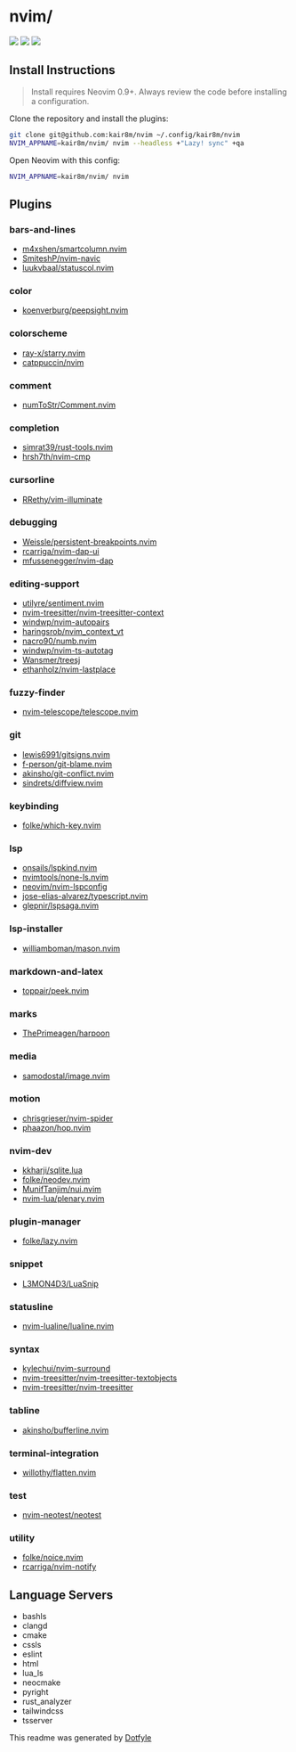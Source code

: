 # nvim/

<a href="https://dotfyle.com/kair8m/nvim"><img src="https://dotfyle.com/kair8m/nvim/badges/plugins?style=flat" /></a>
<a href="https://dotfyle.com/kair8m/nvim"><img src="https://dotfyle.com/kair8m/nvim/badges/leaderkey?style=flat" /></a>
<a href="https://dotfyle.com/kair8m/nvim"><img src="https://dotfyle.com/kair8m/nvim/badges/plugin-manager?style=flat" /></a>


## Install Instructions

 > Install requires Neovim 0.9+. Always review the code before installing a configuration.

Clone the repository and install the plugins:

```sh
git clone git@github.com:kair8m/nvim ~/.config/kair8m/nvim
NVIM_APPNAME=kair8m/nvim/ nvim --headless +"Lazy! sync" +qa
```

Open Neovim with this config:

```sh
NVIM_APPNAME=kair8m/nvim/ nvim
```

## Plugins

### bars-and-lines

+ [m4xshen/smartcolumn.nvim](https://dotfyle.com/plugins/m4xshen/smartcolumn.nvim)
+ [SmiteshP/nvim-navic](https://dotfyle.com/plugins/SmiteshP/nvim-navic)
+ [luukvbaal/statuscol.nvim](https://dotfyle.com/plugins/luukvbaal/statuscol.nvim)
### color

+ [koenverburg/peepsight.nvim](https://dotfyle.com/plugins/koenverburg/peepsight.nvim)
### colorscheme

+ [ray-x/starry.nvim](https://dotfyle.com/plugins/ray-x/starry.nvim)
+ [catppuccin/nvim](https://dotfyle.com/plugins/catppuccin/nvim)
### comment

+ [numToStr/Comment.nvim](https://dotfyle.com/plugins/numToStr/Comment.nvim)
### completion

+ [simrat39/rust-tools.nvim](https://dotfyle.com/plugins/simrat39/rust-tools.nvim)
+ [hrsh7th/nvim-cmp](https://dotfyle.com/plugins/hrsh7th/nvim-cmp)
### cursorline

+ [RRethy/vim-illuminate](https://dotfyle.com/plugins/RRethy/vim-illuminate)
### debugging

+ [Weissle/persistent-breakpoints.nvim](https://dotfyle.com/plugins/Weissle/persistent-breakpoints.nvim)
+ [rcarriga/nvim-dap-ui](https://dotfyle.com/plugins/rcarriga/nvim-dap-ui)
+ [mfussenegger/nvim-dap](https://dotfyle.com/plugins/mfussenegger/nvim-dap)
### editing-support

+ [utilyre/sentiment.nvim](https://dotfyle.com/plugins/utilyre/sentiment.nvim)
+ [nvim-treesitter/nvim-treesitter-context](https://dotfyle.com/plugins/nvim-treesitter/nvim-treesitter-context)
+ [windwp/nvim-autopairs](https://dotfyle.com/plugins/windwp/nvim-autopairs)
+ [haringsrob/nvim_context_vt](https://dotfyle.com/plugins/haringsrob/nvim_context_vt)
+ [nacro90/numb.nvim](https://dotfyle.com/plugins/nacro90/numb.nvim)
+ [windwp/nvim-ts-autotag](https://dotfyle.com/plugins/windwp/nvim-ts-autotag)
+ [Wansmer/treesj](https://dotfyle.com/plugins/Wansmer/treesj)
+ [ethanholz/nvim-lastplace](https://dotfyle.com/plugins/ethanholz/nvim-lastplace)
### fuzzy-finder

+ [nvim-telescope/telescope.nvim](https://dotfyle.com/plugins/nvim-telescope/telescope.nvim)
### git

+ [lewis6991/gitsigns.nvim](https://dotfyle.com/plugins/lewis6991/gitsigns.nvim)
+ [f-person/git-blame.nvim](https://dotfyle.com/plugins/f-person/git-blame.nvim)
+ [akinsho/git-conflict.nvim](https://dotfyle.com/plugins/akinsho/git-conflict.nvim)
+ [sindrets/diffview.nvim](https://dotfyle.com/plugins/sindrets/diffview.nvim)
### keybinding

+ [folke/which-key.nvim](https://dotfyle.com/plugins/folke/which-key.nvim)
### lsp

+ [onsails/lspkind.nvim](https://dotfyle.com/plugins/onsails/lspkind.nvim)
+ [nvimtools/none-ls.nvim](https://dotfyle.com/plugins/nvimtools/none-ls.nvim)
+ [neovim/nvim-lspconfig](https://dotfyle.com/plugins/neovim/nvim-lspconfig)
+ [jose-elias-alvarez/typescript.nvim](https://dotfyle.com/plugins/jose-elias-alvarez/typescript.nvim)
+ [glepnir/lspsaga.nvim](https://dotfyle.com/plugins/glepnir/lspsaga.nvim)
### lsp-installer

+ [williamboman/mason.nvim](https://dotfyle.com/plugins/williamboman/mason.nvim)
### markdown-and-latex

+ [toppair/peek.nvim](https://dotfyle.com/plugins/toppair/peek.nvim)
### marks

+ [ThePrimeagen/harpoon](https://dotfyle.com/plugins/ThePrimeagen/harpoon)
### media

+ [samodostal/image.nvim](https://dotfyle.com/plugins/samodostal/image.nvim)
### motion

+ [chrisgrieser/nvim-spider](https://dotfyle.com/plugins/chrisgrieser/nvim-spider)
+ [phaazon/hop.nvim](https://dotfyle.com/plugins/phaazon/hop.nvim)
### nvim-dev

+ [kkharji/sqlite.lua](https://dotfyle.com/plugins/kkharji/sqlite.lua)
+ [folke/neodev.nvim](https://dotfyle.com/plugins/folke/neodev.nvim)
+ [MunifTanjim/nui.nvim](https://dotfyle.com/plugins/MunifTanjim/nui.nvim)
+ [nvim-lua/plenary.nvim](https://dotfyle.com/plugins/nvim-lua/plenary.nvim)
### plugin-manager

+ [folke/lazy.nvim](https://dotfyle.com/plugins/folke/lazy.nvim)
### snippet

+ [L3MON4D3/LuaSnip](https://dotfyle.com/plugins/L3MON4D3/LuaSnip)
### statusline

+ [nvim-lualine/lualine.nvim](https://dotfyle.com/plugins/nvim-lualine/lualine.nvim)
### syntax

+ [kylechui/nvim-surround](https://dotfyle.com/plugins/kylechui/nvim-surround)
+ [nvim-treesitter/nvim-treesitter-textobjects](https://dotfyle.com/plugins/nvim-treesitter/nvim-treesitter-textobjects)
+ [nvim-treesitter/nvim-treesitter](https://dotfyle.com/plugins/nvim-treesitter/nvim-treesitter)
### tabline

+ [akinsho/bufferline.nvim](https://dotfyle.com/plugins/akinsho/bufferline.nvim)
### terminal-integration

+ [willothy/flatten.nvim](https://dotfyle.com/plugins/willothy/flatten.nvim)
### test

+ [nvim-neotest/neotest](https://dotfyle.com/plugins/nvim-neotest/neotest)
### utility

+ [folke/noice.nvim](https://dotfyle.com/plugins/folke/noice.nvim)
+ [rcarriga/nvim-notify](https://dotfyle.com/plugins/rcarriga/nvim-notify)
## Language Servers

+ bashls
+ clangd
+ cmake
+ cssls
+ eslint
+ html
+ lua_ls
+ neocmake
+ pyright
+ rust_analyzer
+ tailwindcss
+ tsserver


 This readme was generated by [Dotfyle](https://dotfyle.com)
